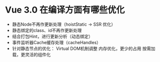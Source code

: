 # Vue 3.0 在编译方面有哪些优化

 - 静态Node不再作更新处理（hoistStatic -> SSR 优化）
 - 静态绑定的class、id不再作更新处理
 - 结合打包Hint，进行更新分析（动态绑定） 
 - 事件监听器Cache缓存处理（cacheHandles）
 - 针对静态节点的优化：
	Virtual DOM机制调整
	内存优化，更少的占用
	按需加载，更灵活的组件化
